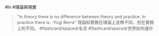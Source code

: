 #ln #理論與現實 

> "In theory there is no difference between theory and practice. In practice there is. -Yogi Berra"
> 理論和實務在理論上並無不同，但在實務上則不同。 #flashcard/spaced/名言 #flashcard/spaced/世界如何運作
